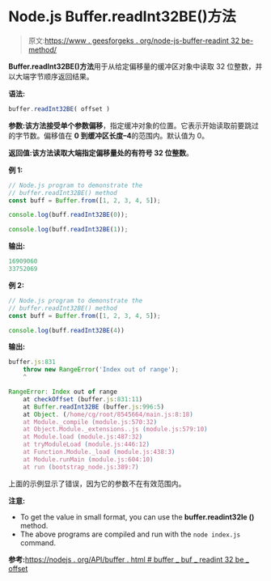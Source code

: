 # Node.js Buffer.readInt32BE()方法

> 原文:[https://www . geesforgeks . org/node-js-buffer-readint 32 be-method/](https://www.geeksforgeeks.org/node-js-buffer-readint32be-method/)

**Buffer.readInt32BE()方法**用于从给定偏移量的缓冲区对象中读取 32 位整数，并以大端字节顺序返回结果。

**语法:**

```js
buffer.readInt32BE( offset )
```

**参数:**该方法接受单个参数**偏移**，指定缓冲对象的位置。它表示开始读取前要跳过的字节数。偏移值在 **0 到缓冲区长度–4**的范围内。默认值为 0。

**返回值:**该方法读取大端指定偏移量处的有符号 32 位**整数**。

**例 1:**

```js
// Node.js program to demonstrate the
// buffer.readInt32BE() method 
const buff = Buffer.from([1, 2, 3, 4, 5]);

console.log(buff.readInt32BE(0));

console.log(buff.readInt32BE(1));
```

**输出:**

```js
16909060
33752069

```

**例 2:**

```js
// Node.js program to demonstrate the
// buffer.readInt32BE() method 
const buff = Buffer.from([1, 2, 3, 4, 5]);

console.log(buff.readInt32BE(4))
```

**输出:**

```js
buffer.js:831
    throw new RangeError('Index out of range');
    ^

RangeError: Index out of range
    at checkOffset (buffer.js:831:11)
    at Buffer.readInt32BE (buffer.js:996:5)
    at Object. (/home/cg/root/8545664/main.js:8:18)
    at Module._compile (module.js:570:32)
    at Object.Module._extensions..js (module.js:579:10)
    at Module.load (module.js:487:32)
    at tryModuleLoad (module.js:446:12)
    at Function.Module._load (module.js:438:3)
    at Module.runMain (module.js:604:10)
    at run (bootstrap_node.js:389:7)

```

上面的示例显示了错误，因为它的参数不在有效范围内。

**注意:**

*   To get the value in small format, you can use the **buffer.readint32le ()** method.
*   The above programs are compiled and run with the `node index.js` command.

**参考:**[https://nodejs . org/API/buffer . html # buffer _ buf _ readint 32 be _ offset](https://nodejs.org/api/buffer.html#buffer_buf_readint32be_offset)